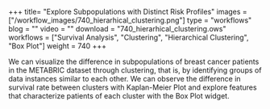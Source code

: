 +++
title= "Explore Subpopulations with Distinct Risk Profiles"
images =  ["/workflow_images/740_hierarhical_clustering.png"]
type = "workflows"
blog =  ""
video = ""
download = "740_hierarhical_clustering.ows"
workflows = ["Survival Analysis", "Clustering", "Hierarchical Clustering", "Box Plot"]
weight = 740
+++

We can visualize the difference in subpopulations of breast cancer patients in the METABRIC dataset through clustering, that is, by identifying groups of data instances similar to each other. We can observe the difference in survival rate between clusters with Kaplan-Meier Plot and explore features that characterize patients of each cluster with the Box Plot widget.
